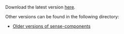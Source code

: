 Download the latest version [here](https://github.com/stefanwalther/sense-components/raw/master/build/sense-components_latest.zip).
 
Other versions can be found in the following directory:

- [Older versions of sense-components](https://github.com/stefanwalther/sense-components/tree/master/build)
